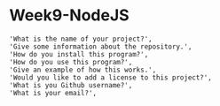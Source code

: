 # Week9-NodeJS

    'What is the name of your project?',
    'Give some information about the repository.',
    'How do you install this program?',
    'How do you use this program?',
    'Give an example of how this works.',
    'Would you like to add a license to this project?',
    'What is you Github username?',
    'What is your email?',
